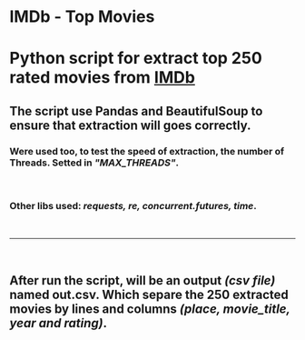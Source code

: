 # IMDb - Top Movies

# Python script for extract top 250 rated movies from [IMDb](https://www.imdb.com/chart/top)

## The script use **Pandas** and **BeautifulSoup** to ensure that extraction will goes correctly.

### Were used too, to test the speed of extraction, the number of **Threads**. Setted in _"MAX_THREADS"_.

<br />

### Other libs used: _requests, re, concurrent.futures, time_.

<br />

---

<br />

## After run the script, will be an output _(csv file)_ named **out.csv**. Which separe the 250 extracted movies by lines and columns _(place, movie_title, year and rating)_.
